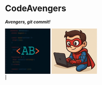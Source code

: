 # CodeAvengers
***Avengers, git commit!***

<div>
  <img src="https://github.com/mssa-ccad18/CodeAvengers/blob/main/Assets/resized_logo_under_1MB.png" alt="andrew" width="150" height="150">
  <img src="https://github.com/mssa-ccad18/CodeAvengers/blob/main/Assets/isaac-Spiderman-Superman-Coder.png" alt="andrew" width="150" height="150">  
</div>
 |    
